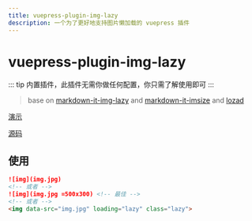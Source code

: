 ```yaml
---
title: vuepress-plugin-img-lazy
description: 一个为了更好地支持图片懒加载的 vuepress 插件
---
```


# vuepress-plugin-img-lazy <Badge text="^1.3.7"/>

::: tip
内置插件，此插件无需你做任何配置，你只需了解使用即可
:::

> base on [markdown-it-img-lazy](https://github.com/tolking/markdown-it-img-lazy) and [markdown-it-imsize](https://github.com/tatsy/markdown-it-imsize) and [lozad](https://github.com/ApoorvSaxena/lozad.js)

[演示](https://tolking.github.io/vuepress-plugin-img-lazy/preview.html)

[源码](https://github.com/tolking/vuepress-plugin-img-lazy)

## 使用

``` md
![img](img.jpg)
<!-- 或者 -->
![img](img.jpg =500x300) <!-- 最佳 -->
<!-- 或者 -->
<img data-src="img.jpg" loading="lazy" class="lazy">
```
